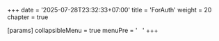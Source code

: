 +++
date = '2025-07-28T23:32:33+07:00'
title = 'ForAuth'
weight = 20
chapter = true

[params]
  collapsibleMenu = true
  menuPre = '&nbsp;<i class="fa-solid fa-key"></i>&nbsp;&nbsp;'
+++
